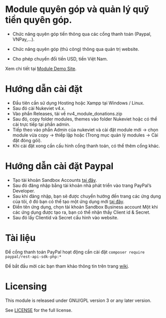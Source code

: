 # Module quyên góp và quản lý quỹ tiền quyên góp. 

- Chức năng quyên góp tiền thông qua các cổng thanh toán (Paypal, VNPay,...).

- Chức năng quyên góp (thủ công) thông qua quản trị website. 

- Cho phép chuyển đổi tiền USD, tiền Việt Nam.

Xem chi tiết tại [Module Demo Site](https://yan.svuef.com/).

# Hướng dẫn cài đặt

- Đầu tiên cần sử dụng Hosting hoặc Xampp tại Windows / Linux.
- Sau đó cài Nukeviet v4.x.
- Vào phần Releases, tải về nv4_module_donations.zip
- Sau đó, copy folder modules, themes vào folder Nukeviet hoặc có thể cài trực tiếp tại phần admin.
- Tiếp theo vào phần Admin của nukeviet và cài đặt module mới -> chọn module vừa copy -> thiếp lập hoặc (Trong mục quản lý modules -> Cài đặt đóng gói).
- Khi cài đặt xong cần cấu hình cổng thanh toán, có thể thêm cổng khác.

# Hướng dẫn cài đặt Paypal

- Tạo tài khoản Sandbox Accounts [tại đây](https://developer.paypal.com/tools/sandbox/accounts).
- Sau đó đăng nhập bằng tài khoản nhà phát triển vào trang PayPal’s Developer.
- Sau khi đăng nhập, bạn sẽ được chuyển hướng đến trang các ứng dụng của tôi, ở đó bạn có thể tạo một ứng dụng mới [tại đây](https://developer.paypal.com/developer/applications/create).
- Điền tên ứng dụng, chọn tài khoản Sandbox Business account Một khi các ứng dụng được tạo ra, bạn có thể nhận thấy Client id & Secret.
- Sau đó lấy Clientid và Secret cấu hình vào website.
# Tài liệu

Để cổng thanh toán PayPal hoạt động cần cài đặt `composer require paypal/rest-api-sdk-php:*`

Để bắt đầu mời các bạn tham khảo thông tin trên trang [wiki](https://github.com/nukeviet/module-wallet/wiki).

# Licensing

This module is released under GNU/GPL version 3 or any later version.

See [LICENSE](https://github.com/ntk20102k2/donate_update/LICENSE) for the full license.
